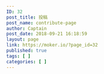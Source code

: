```yaml
---
ID: 32
post_title: 投稿
post_name: contribute-page
author: Captain
post_date: 2018-09-21 16:18:59
layout: page
link: https://moker.io/?page_id=32
published: true
tags: [ ]
categories: [ ]
---
```


